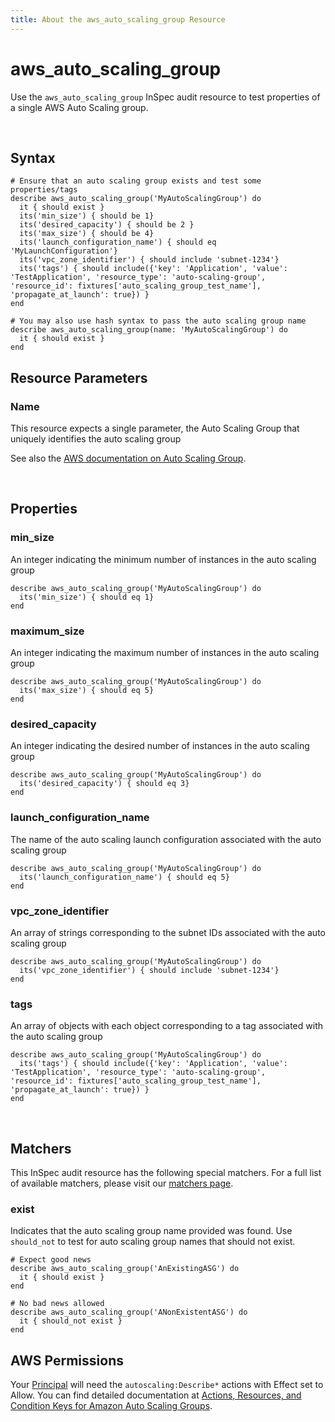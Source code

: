 ```yaml
---
title: About the aws_auto_scaling_group Resource
---
```


# aws\_auto\_scaling\_group

Use the `aws_auto_scaling_group` InSpec audit resource to test properties of a single AWS Auto Scaling group. 

<br>

## Syntax

    # Ensure that an auto scaling group exists and test some properties/tags
    describe aws_auto_scaling_group('MyAutoScalingGroup') do
      it { should exist }
      its('min_size') { should be 1}
      its('desired_capacity') { should be 2 }
      its('max_size') { should be 4}
      its('launch_configuration_name') { should eq 'MyLaunchConfiguration'}
      its('vpc_zone_identifier') { should include 'subnet-1234'}
      its('tags') { should include({'key': 'Application', 'value': 'TestApplication', 'resource_type': 'auto-scaling-group', 'resource_id': fixtures['auto_scaling_group_test_name'], 'propagate_at_launch': true}) }
    end  

    # You may also use hash syntax to pass the auto scaling group name
    describe aws_auto_scaling_group(name: 'MyAutoScalingGroup') do
      it { should exist }
    end

## Resource Parameters

### Name

This resource expects a single parameter, the Auto Scaling Group that uniquely identifies the auto scaling group

See also the [AWS documentation on Auto Scaling Group](https://docs.aws.amazon.com/autoscaling/ec2/userguide/AutoScalingGroup.html).

<br>

## Properties

### min\_size

An integer indicating the minimum number of instances in the auto scaling group
    
    describe aws_auto_scaling_group('MyAutoScalingGroup') do
      its('min_size') { should eq 1}
    end

### maximum\_size

An integer indicating the maximum number of instances in the auto scaling group
    
    describe aws_auto_scaling_group('MyAutoScalingGroup') do
      its('max_size') { should eq 5}
    end


### desired\_capacity

An integer indicating the desired  number of instances in the auto scaling group
    
    describe aws_auto_scaling_group('MyAutoScalingGroup') do
      its('desired_capacity') { should eq 3}
    end

### launch\_configuration\_name

The name of the auto scaling launch configuration associated with the auto scaling group
    
    describe aws_auto_scaling_group('MyAutoScalingGroup') do
      its('launch_configuration_name') { should eq 5}
    end

### vpc\_zone\_identifier

An array of strings corresponding to the subnet IDs associated with the auto scaling group
    
    describe aws_auto_scaling_group('MyAutoScalingGroup') do
      its('vpc_zone_identifier') { should include 'subnet-1234'}
    end

### tags

An array of objects with each object corresponding to a tag associated with the auto scaling group
    
    describe aws_auto_scaling_group('MyAutoScalingGroup') do
      its('tags') { should include({'key': 'Application', 'value': 'TestApplication', 'resource_type': 'auto-scaling-group', 'resource_id': fixtures['auto_scaling_group_test_name'], 'propagate_at_launch': true}) }
    end
<br>

## Matchers

This InSpec audit resource has the following special matchers. For a full list of available matchers, please visit our [matchers page](https://www.inspec.io/docs/reference/matchers/).

### exist

Indicates that the auto scaling group name provided was found.  Use `should_not` to test for auto scaling group names that should not exist.

    # Expect good news
    describe aws_auto_scaling_group('AnExistingASG') do
      it { should exist }
    end

    # No bad news allowed
    describe aws_auto_scaling_group('ANonExistentASG') do
      it { should_not exist }
    end

## AWS Permissions

Your [Principal](https://docs.aws.amazon.com/IAM/latest/UserGuide/intro-structure.html#intro-structure-principal) will need the `autoscaling:Describe*` actions with Effect set to Allow.
You can find detailed documentation at [Actions, Resources, and Condition Keys for Amazon Auto Scaling Groups](https://docs.aws.amazon.com/autoscaling/ec2/userguide/control-access-using-iam.html).

